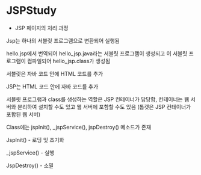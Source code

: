 # JSPStudy

- JSP 페이지의 처리 과정 

Jsp는 하나의 서블릿 프로그램으로 변환되어 실행됨 

hello.jsp에서 번역되어 hello_jsp.java라는 서블릿 프로그램이 생성되고 이 서블릿 프로그램이 컴파일되어 hello_jsp.class가 생성됨 

 

서블릿은 자바 코드 안에 HTML 코드를 추가 

JSP는 HTML 코드 안에 자바 코드를 추가 

 

서블릿 프로그램과 class를 생성하는 역할은 JSP 컨테이너가 담당함, 컨테이너는 웹 서버와 분리하여 설치할 수도 있고 웹 서버에 포함할 수도 있음 (톰캣은 JSP 컨테이너가 포함된 웹 서버) 

 

Class에는 jspInit(), _jspService(), jspDestroy() 메소드가 존재 

JspInit() - 로딩 및 초기화 

_jspService() - 실행 

JspDestroy() - 소멸 
